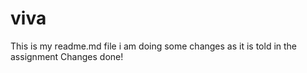 # viva
This is my readme.md file i am doing some changes as it is told in the assignment 
Changes done!
